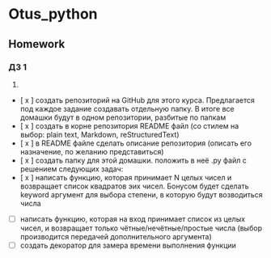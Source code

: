 # Otus_python
## Homework
### ДЗ 1
1.
- [ х ] создать репозиторий на GitHub для этого курса. Предлагается под каждое задание создавать отдельную папку. В итоге все домашки будут в одном репозитории, разбитые по папкам
- [ х ] создать в корне репозитория README файл (со стилем на выбор: plain text, Markdown, reStructuredText)
- [ х ] в README файле сделать описание репозитория (описать его назначение, по желанию представиться)
- [ х ] создать папку для этой домашки. положить в неё .py файл с решением следующих задач:
- [ х ] написать функцию, которая принимает N целых чисел и возвращает список квадратов эих чисел. Бонусом будет сделать keyword аргумент для выбора степени, в которую будут возводиться числа
- [ ] написать функцию, которая на вход принимает список из целых чисел, и возвращает только чётные/нечётные/простые числа (выбор производится передачей дополнительного аргумента)
- [ ] создать декоратор для замера времени выполнения функции